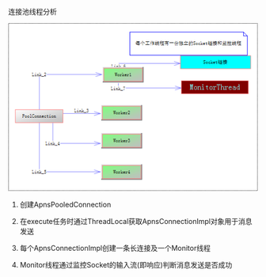 连接池线程分析

![图例](https://github.com/zuoca/java-apns/blob/mingren/analyse/conneciton_pool.png)


1. 创建ApnsPooledConnection

2. 在execute任务时通过ThreadLocal获取ApnsConnectionImpl对象用于消息发送

3. 每个ApnsConnectionImpl创建一条长连接及一个Monitor线程

4. Monitor线程通过监控Socket的输入流(即响应)判断消息发送是否成功
